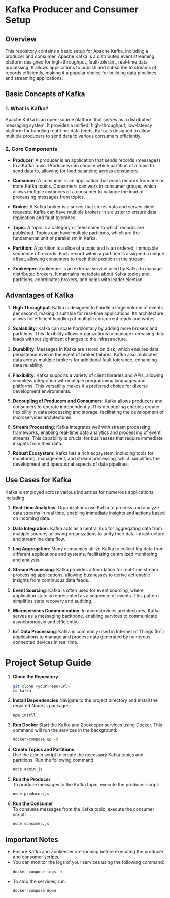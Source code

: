 # Kafka Producer and Consumer Setup

## Overview
This repository contains a basic setup for Apache Kafka, including a producer and consumer. Apache Kafka is a distributed event streaming platform designed for high-throughput, fault-tolerant, real-time data processing. It allows applications to publish and subscribe to streams of records efficiently, making it a popular choice for building data pipelines and streaming applications.

## Basic Concepts of Kafka

### 1. What is Kafka?
Apache Kafka is an open-source platform that serves as a distributed messaging system. It provides a unified, high-throughput, low-latency platform for handling real-time data feeds. Kafka is designed to allow multiple producers to send data to various consumers efficiently.

### 2. Core Components
- **Producer**: A producer is an application that sends records (messages) to a Kafka topic. Producers can choose which partition of a topic to send data to, allowing for load balancing across consumers.

- **Consumer**: A consumer is an application that reads records from one or more Kafka topics. Consumers can work in consumer groups, which allows multiple instances of a consumer to balance the load of processing messages from topics.

- **Broker**: A Kafka broker is a server that stores data and serves client requests. Kafka can have multiple brokers in a cluster to ensure data replication and fault tolerance.

- **Topic**: A topic is a category or feed name to which records are published. Topics can have multiple partitions, which are the fundamental unit of parallelism in Kafka.

- **Partition**: A partition is a slice of a topic and is an ordered, immutable sequence of records. Each record within a partition is assigned a unique offset, allowing consumers to track their position in the stream.

- **Zookeeper**: Zookeeper is an external service used by Kafka to manage distributed brokers. It maintains metadata about Kafka topics and partitions, coordinates brokers, and helps with leader election.

## Advantages of Kafka

1. **High Throughput**: Kafka is designed to handle a large volume of events per second, making it suitable for real-time applications. Its architecture allows for efficient handling of multiple concurrent reads and writes.

2. **Scalability**: Kafka can scale horizontally by adding more brokers and partitions. This flexibility allows organizations to manage increasing data loads without significant changes to the infrastructure.

3. **Durability**: Messages in Kafka are stored on disk, which ensures data persistence even in the event of broker failures. Kafka also replicates data across multiple brokers for additional fault tolerance, enhancing data reliability.

4. **Flexibility**: Kafka supports a variety of client libraries and APIs, allowing seamless integration with multiple programming languages and platforms. This versatility makes it a preferred choice for diverse development environments.

5. **Decoupling of Producers and Consumers**: Kafka allows producers and consumers to operate independently. This decoupling enables greater flexibility in data processing and storage, facilitating the development of microservices architectures.

6. **Stream Processing**: Kafka integrates well with stream processing frameworks, enabling real-time data analytics and processing of event streams. This capability is crucial for businesses that require immediate insights from their data.

7. **Robust Ecosystem**: Kafka has a rich ecosystem, including tools for monitoring, management, and stream processing, which simplifies the development and operational aspects of data pipelines.

## Use Cases for Kafka

Kafka is employed across various industries for numerous applications, including:

1. **Real-time Analytics**: Organizations use Kafka to process and analyze data streams in real time, enabling immediate insights and actions based on incoming data.

2. **Data Integration**: Kafka acts as a central hub for aggregating data from multiple sources, allowing organizations to unify their data infrastructure and streamline data flow.

3. **Log Aggregation**: Many companies utilize Kafka to collect log data from different applications and systems, facilitating centralized monitoring and analysis.

4. **Stream Processing**: Kafka provides a foundation for real-time stream processing applications, allowing businesses to derive actionable insights from continuous data feeds.

5. **Event Sourcing**: Kafka is often used for event sourcing, where application state is represented as a sequence of events. This pattern simplifies state recovery and auditing.

6. **Microservices Communication**: In microservices architectures, Kafka serves as a messaging backbone, enabling services to communicate asynchronously and efficiently.

7. **IoT Data Processing**: Kafka is commonly used in Internet of Things (IoT) applications to manage and process data generated by numerous connected devices in real time.

# Project Setup Guide

1. **Clone the Repository**
   ```bash
   git clone <your-repo-url>
   cd kafka
2. **Install Dependencies**
Navigate to the project directory and install the required Node.js packages:
   ```bash
   npm instll
3. **Run Docker**
Start the Kafka and Zookeeper services using Docker. This command will run the services in the background:
    ```bash
    docker-compose up -d
4. **Create Topics and Partitions**  
Use the admin script to create the necessary Kafka topics and partitions. Run the following command:
   ```bash
   node admin.js
5. **Run the Producer**  
To produce messages to the Kafka topic, execute the producer script:
   ```bash
   node producer.js
6. **Run the Consumer**  
To consume messages from the Kafka topic, execute the consumer script:
   ```bash
   node consumer.js
## Important Notes  
- Ensure Kafka and Zookeeper are running before executing the producer and consumer scripts.
- You can monitor the logs of your services using the following command:
   ```bash
   docker-compose logs -f 
- To stop the services, run:
    ```bash
    docker-compose down  

